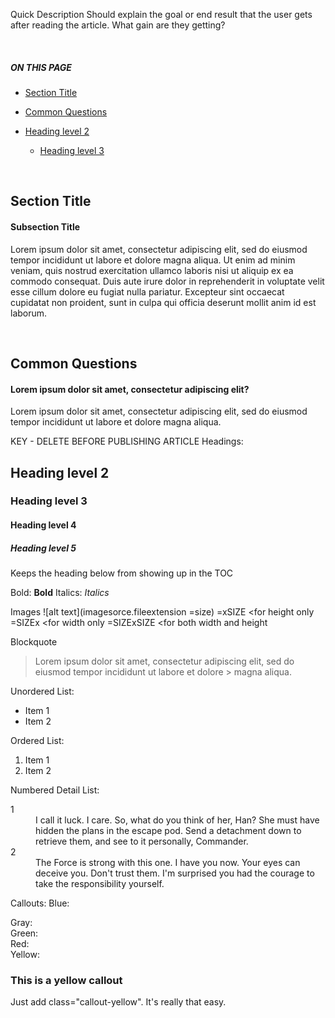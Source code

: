Quick Description
Should explain the goal or end result that the user gets after reading the article.  What gain are they getting?

<br>
<section class="callout-blue">
  <h5>ON THIS PAGE</h5>
  <p>

- [Section Title](#section-title)
- [Common Questions](#common-questions)
- [Heading level 2 <Main heading>](#heading-level-2-main-heading)
  - [Heading level 3](#heading-level-3)

  </p>
</section>
<br>  

## Section Title
#### Subsection Title
Lorem ipsum dolor sit amet, consectetur adipiscing elit, sed do eiusmod tempor incididunt ut labore et dolore magna aliqua. Ut enim ad minim veniam, quis nostrud exercitation ullamco laboris nisi ut aliquip ex ea commodo consequat. Duis aute irure dolor in reprehenderit in voluptate velit esse cillum dolore eu fugiat nulla pariatur. Excepteur sint occaecat cupidatat non proident, sunt in culpa qui officia deserunt mollit anim id est laborum.

<br>

## Common Questions
#### Lorem ipsum dolor sit amet, consectetur adipiscing elit?
Lorem ipsum dolor sit amet, consectetur adipiscing elit, sed do eiusmod tempor incididunt ut labore et dolore magna aliqua.

KEY - DELETE BEFORE PUBLISHING ARTICLE
Headings:
## Heading level 2 <Main heading>
### Heading level 3
#### Heading level 4 <Secondary heading>
##### Heading level 5
<!-- omit in toc --> Keeps the heading below from showing up in the TOC

Bold: **Bold**
Italics: *Italics*

Images
![alt text](imagesorce.fileextension =size)
=xSIZE <for height only
=SIZEx <for width only
=SIZExSIZE <for both width and height

Blockquote
> Lorem ipsum dolor sit amet, consectetur adipiscing elit, sed do eiusmod tempor incididunt ut labore et dolore > magna aliqua.

Unordered List:
- Item 1
- Item 2

Ordered List:
1. Item 1
2. Item 2

Numbered Detail List:
<dl>
<dt>1</dt>
<dd>I call it luck. I care. So, what do you think of her, Han? She must have hidden the plans in the escape pod. Send a detachment down to retrieve them, and see to it personally, Commander.</dd>
<dt>2</dt>
<dd>The Force is strong with this one. I have you now. Your eyes can deceive you. Don't trust them. I'm surprised you had the courage to take the responsibility yourself.</dd>
</dl>

Callouts:
Blue:   <section class="callout-blue">
Gray:   <section class="callout">
Green:  <section class="callout-green">
Red:    <section class="callout-red">
Yellow: <section class="callout-yellow">

<section class="callout-yellow">
<h3>This is a yellow callout</h3>
<p>Just add class="callout-yellow". It's really that easy.</p>
</section>